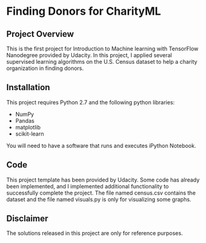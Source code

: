 # Finding Donors for CharityML

## Project Overview
This is the first project for Introduction to Machine learning with TensorFlow Nanodegree provided by Udacity. In this project, I applied several supervised learning algorithms on the U.S. Census dataset to help a charity organization in finding donors.

## Installation
This project requires Python 2.7 and the following python libraries:
* NumPy
* Pandas
* matplotlib
* scikit-learn

You will need to have a software that runs and executes iPython Notebook.

## Code
This project template has been provided by Udacity. Some code has already been implemented, and I implemented additional functionality to successfully complete the project. The file named census.csv contains the dataset and the file named visuals.py is only for visualizing some graphs.

## Disclaimer
The solutions released in this project are only for reference purposes.
